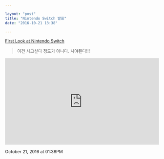 ```yaml
---

layout: "post"  
title: "Nintendo Switch 발표"  
date: "2016-10-21 13:38"

---
```


[First Look at Nintendo Switch](http://youtu.be/f5uik5fgIaI)

> 이건 사고싶다 정도가 아니다. 사야된다!!!

<style>.embed-container { position: relative; padding-bottom: 56.25%; height: 0; overflow: hidden; max-width: 100%; } .embed-container iframe, .embed-container object, .embed-container embed { position: absolute; top: 0; left: 0; width: 100%; height: 100%; }</style><div class='embed-container'><iframe src='https://www.youtube.com/embed//f5uik5fgIaI' frameborder='0' allowfullscreen></iframe></div>

October 21, 2016 at 01:38PM

